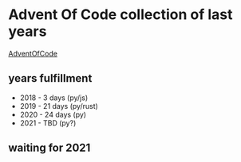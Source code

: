 # Advent Of Code collection of last years

[AdventOfCode](https://adventofcode.com/)

## years fulfillment
- 2018 - 3 days (py/js)
- 2019 - 21 days (py/rust)
- 2020 - 24 days (py)
- 2021 - TBD (py?)

## waiting for 2021
